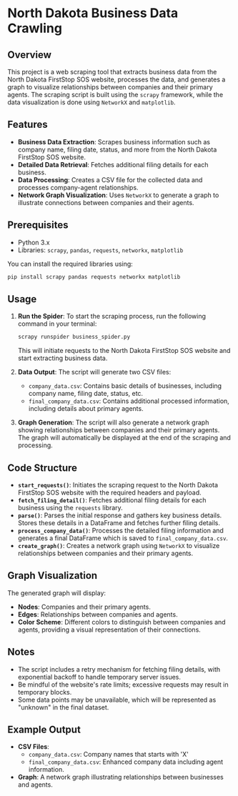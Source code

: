 
# North Dakota Business Data Crawling

## Overview

This project is a web scraping tool that extracts business data from the North Dakota FirstStop SOS website, processes the data, and generates a graph to visualize relationships between companies and their primary agents. The scraping script is built using the `scrapy` framework, while the data visualization is done using `NetworkX` and `matplotlib`.

## Features

- **Business Data Extraction**: Scrapes business information such as company name, filing date, status, and more from the North Dakota FirstStop SOS website.
- **Detailed Data Retrieval**: Fetches additional filing details for each business.
- **Data Processing**: Creates a CSV file for the collected data and processes company-agent relationships.
- **Network Graph Visualization**: Uses `NetworkX` to generate a graph to illustrate connections between companies and their agents.

## Prerequisites

- Python 3.x
- Libraries: `scrapy`, `pandas`, `requests`, `networkx`, `matplotlib`

You can install the required libraries using:

```sh
pip install scrapy pandas requests networkx matplotlib
```

## Usage

1. **Run the Spider**: To start the scraping process, run the following command in your terminal:
    
    ```sh
    scrapy runspider business_spider.py
    ```
    
    This will initiate requests to the North Dakota FirstStop SOS website and start extracting business data.

2. **Data Output**: The script will generate two CSV files:
   - `company_data.csv`: Contains basic details of businesses, including company name, filing date, status, etc.
   - `final_company_data.csv`: Contains additional processed information, including details about primary agents.

3. **Graph Generation**: The script will also generate a network graph showing relationships between companies and their primary agents. The graph will automatically be displayed at the end of the scraping and processing.

## Code Structure

- **`start_requests()`**: Initiates the scraping request to the North Dakota FirstStop SOS website with the required headers and payload.
- **`fetch_filing_detail()`**: Fetches additional filing details for each business using the `requests` library.
- **`parse()`**: Parses the initial response and gathers key business details. Stores these details in a DataFrame and fetches further filing details.
- **`process_company_data()`**: Processes the detailed filing information and generates a final DataFrame which is saved to `final_company_data.csv`.
- **`create_graph()`**: Creates a network graph using `NetworkX` to visualize relationships between companies and their primary agents.

## Graph Visualization

The generated graph will display:

- **Nodes**: Companies and their primary agents.
- **Edges**: Relationships between companies and agents.
- **Color Scheme**: Different colors to distinguish between companies and agents, providing a visual representation of their connections.

## Notes

- The script includes a retry mechanism for fetching filing details, with exponential backoff to handle temporary server issues.
- Be mindful of the website's rate limits; excessive requests may result in temporary blocks.
- Some data points may be unavailable, which will be represented as "unknown" in the final dataset.

## Example Output

- **CSV Files**:
  - `company_data.csv`: Company names that starts with 'X'
  - `final_company_data.csv`: Enhanced company data including agent information.
- **Graph**: A network graph illustrating relationships between businesses and agents.


